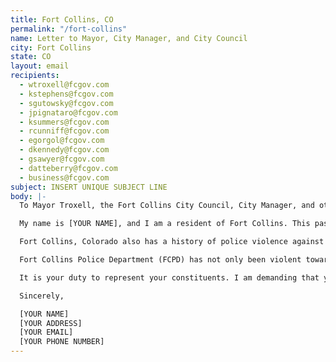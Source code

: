 ```yaml
---
title: Fort Collins, CO
permalink: "/fort-collins"
name: Letter to Mayor, City Manager, and City Council
city: Fort Collins
state: CO
layout: email
recipients:
  - wtroxell@fcgov.com
  - kstephens@fcgov.com
  - sgutowsky@fcgov.com
  - jpignataro@fcgov.com
  - ksummers@fcgov.com
  - rcunniff@fcgov.com
  - egorgol@fcgov.com
  - dkennedy@fcgov.com
  - gsawyer@fcgov.com
  - datteberry@fcgov.com
  - business@fcgov.com
subject: INSERT UNIQUE SUBJECT LINE
body: |-
  To Mayor Troxell, the Fort Collins City Council, City Manager, and other city officials:

  My name is [YOUR NAME], and I am a resident of Fort Collins. This past week, our nation has been gripped by protests calling for a rapid and meaningful reconsideration of the role of policing in communities as well as an end to racism and anti-Blackness in America. Although Fort Collins is not at the forefront of these protests, it is not exempt from the racism and violence of the police system.

  Fort Collins, Colorado also has a history of police violence against community members in addition to gentrification that has pushed communities farther away from central Fort Collins to floodplains and railroad tracks. Natasha Patnode was beaten by Fort Collins Police Officer Todd Hopkins in 2018. This ended up in an excessive-use-of-force settlement. In 2017, Michaella Surat, a former CSU student, was subjected to excessive force by officer Randall Klamser, as well as having her constitutional rights violated by unreasonable search and seizure.

  Fort Collins Police Department (FCPD) has not only been violent towards our community, they have been a waste of our resources. Last year, the FCPD cost the City of Fort Collins $87.7 million, while only a mere $12.8 million was spent on affordable housing and social health. While we’ve been spending extraordinary amounts on policing, we have not seen improvements to safety, homelessness, mental health, or affordability in our city. Instead, we see the wasteful and harmful actions of our police.

  It is your duty to represent your constituents. I am demanding that you not reform, but defund the FCPD. Please advocate for revision of the Fort Collins city budget for the upcoming fiscal year to reflect the decades of research showing that education and social programs better promote the safety of a city than policing.

  Sincerely,

  [YOUR NAME]
  [YOUR ADDRESS]
  [YOUR EMAIL]
  [YOUR PHONE NUMBER]
---
```

